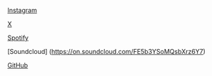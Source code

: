[Instagram](https://www.instagram.com/thomasvevans)

[X](https://www.x.com/thomasvevans)

[Spotify](https://open.spotify.com/user/31won4sv3flzbrpryxeighcdy7de?si=HP1MaDCnTeqtDhxN9DD9MQ)

[Soundcloud]
(https://on.soundcloud.com/FE5b3YSoMQsbXrz6Y7)

[GitHub](https://github.com/thomasvevans)
